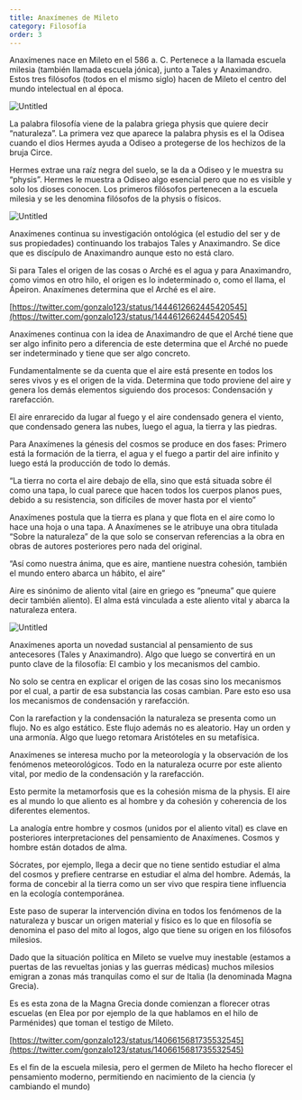 ```yaml
---
title: Anaxímenes de Mileto
category: Filosofía
order: 3
--- 
```


Anaxímenes nace en Mileto en el 586 a. C. Pertenece a la llamada escuela milesia (también llamada escuela jónica), junto a Tales y Anaximandro. Estos tres filósofos (todos en el mismo siglo) hacen de Mileto el centro del mundo intelectual en al época.

![Untitled]({{site.baseurl}}/images/Anaxi%CC%81menes%20de%20Mileto%208bf00aae25004bbe90232527269241e1/Untitled.png)

La palabra filosofía viene de la palabra griega physis que quiere decir “naturaleza”. La primera vez que aparece la palabra physis es el la Odisea cuando el dios Hermes ayuda a Odiseo a protegerse de los hechizos de la bruja Circe. 

Hermes extrae una raíz negra del suelo, se la da a Odiseo y le muestra su “physis”. Hermes le muestra a Odiseo algo esencial pero que no es visible y solo los dioses conocen. Los primeros filósofos pertenecen a la escuela milesia y se les denomina filósofos de la physis o físicos. 

![Untitled]({{site.baseurl}}/images/Anaxi%CC%81menes%20de%20Mileto%208bf00aae25004bbe90232527269241e1/Untitled%201.png)

Anaxímenes continua su investigación ontológica (el estudio del ser y de sus propiedades) continuando los trabajos Tales y Anaximandro. Se dice que es discípulo de Anaximandro aunque esto no está claro. 

Si para Tales el origen de las cosas o Arché es el agua y para Anaximandro, como vimos en otro hilo, el origen es lo indeterminado o, como el llama, el Ápeiron. Anaxímenes determina que el Arché es el aire. 

[https://twitter.com/gonzalo123/status/1444612662445420545](https://twitter.com/gonzalo123/status/1444612662445420545)

Anaxímenes continua con la idea de Anaximandro de que el Arché tiene que ser algo infinito pero a diferencia de este determina que el Arché no puede ser indeterminado y tiene que ser algo concreto.

Fundamentalmente se da cuenta que el aire está presente en todos los seres vivos y es el origen de la vida. Determina que todo proviene del aire y genera los demás elementos siguiendo dos procesos: Condensación y rarefacción.

El aire enrarecido da lugar al fuego y el aire condensado genera el viento, que condensado genera las nubes, luego el agua, la tierra y las piedras. 

Para Anaxímenes la génesis del cosmos se produce en dos fases: Primero está la formación de la tierra, el agua y el fuego a partir del aire infinito y luego está la producción de todo lo demás. 

“La tierra no corta el aire debajo de ella, sino que está situada sobre él como una tapa, lo cual parece que hacen todos los cuerpos planos pues, debido a su resistencia, son difíciles de mover hasta por el viento”

Anaxímenes postula que la tierra es plana y que flota en el aire como lo hace una hoja o una tapa. A Anaxímenes se le atribuye una obra titulada “Sobre la naturaleza” de la que solo se conservan referencias a la obra en obras de autores posteriores pero nada del original.

“Así como nuestra ánima, que es aire, mantiene nuestra cohesión, también el mundo entero abarca un hábito, el aire”

Aire es sinónimo de aliento vital (aire en griego es “pneuma” que quiere decir también aliento). El alma está vinculada a este aliento vital y abarca la naturaleza entera. 

![Untitled]({{site.baseurl}}/images/Anaxi%CC%81menes%20de%20Mileto%208bf00aae25004bbe90232527269241e1/Untitled%202.png)

Anaxímenes aporta un novedad sustancial al pensamiento de sus antecesores (Tales y Anaximandro). Algo que luego se convertirá en un punto clave de la filosofía: El cambio y los mecanismos del cambio. 

No solo se centra en explicar el origen de las cosas sino los mecanismos por el cual, a partir de esa substancia las cosas cambian. Pare esto eso usa los mecanismos de condensación y rarefacción.

Con la rarefaction y la condensación la naturaleza se presenta como un flujo. No es algo estático. Este flujo además no es aleatorio. Hay un orden y una armonía. Algo que luego retomara Aristóteles en su metafísica.

Anaxímenes se interesa mucho por la meteorología y la observación de los fenómenos meteorológicos. Todo en la naturaleza ocurre por este aliento vital, por medio de la condensación y la rarefacción. 

Esto permite la metamorfosis que es la cohesión misma de la physis. El aire es al mundo lo que aliento es al hombre y da cohesión y coherencia de los diferentes elementos.

La analogía entre hombre y cosmos (unidos por el aliento vital) es clave en posteriores interpretaciones del pensamiento de Anaxímenes. Cosmos y hombre están dotados de alma.

Sócrates, por ejemplo, llega a decir que no tiene sentido estudiar el alma del cosmos y prefiere centrarse en estudiar el alma del hombre. Además, la forma de concebir al la tierra como un ser vivo que respira tiene influencia en la ecología contemporánea.

Este paso de superar la intervención divina en todos los fenómenos de la naturaleza y buscar un origen material y físico es lo que en filosofía se denomina el paso del mito al logos, algo que tiene su origen en los filósofos milesios.

Dado que la situación política en Mileto se vuelve muy inestable (estamos a puertas de las revueltas jonias y las guerras médicas) muchos milesios emigran a zonas más tranquilas como el sur de Italia (la denominada Magna Grecia).

Es es esta zona de la Magna Grecia donde comienzan a florecer otras escuelas (en Elea por por ejemplo de la que hablamos en el hilo de Parménides) que toman el testigo de Mileto.

[https://twitter.com/gonzalo123/status/1406615681735532545](https://twitter.com/gonzalo123/status/1406615681735532545)

Es el fin de la escuela milesia, pero el germen de Mileto ha hecho florecer el pensamiento moderno, permitiendo en nacimiento de la ciencia (y cambiando el mundo)
